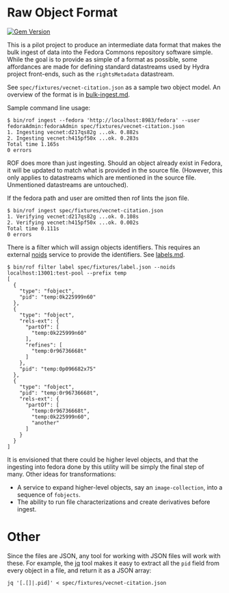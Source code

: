 # Raw Object Format

[![Gem Version](https://badge.fury.io/rb/rof.png)](http://badge.fury.io/rb/rof)

This is a pilot project to produce an intermediate data format that makes the
bulk ingest of data into the Fedora Commons repository software simple. While the goal
is to provide as simple of a format as possible, some affordances are made for
defining standard datastreams used by Hydra project front-ends, such as the
`rightsMetadata` datastream.

See `spec/fixtures/vecnet-citation.json` as a sample two object model.
An overview of the format is in [bulk-ingest.md](bulk-ingest.md).

Sample command line usage:

```
$ bin/rof ingest --fedora 'http://localhost:8983/fedora' --user fedoraAdmin:fedoraAdmin spec/fixtures/vecnet-citation.json
1. Ingesting vecnet:d217qs82g ...ok. 0.882s
2. Ingesting vecnet:h415pf50x ...ok. 0.283s
Total time 1.165s
0 errors
```

ROF does more than just ingesting.
Should an object already exist in Fedora, it will be updated to match what is provided in the source file.
(However, this only applies to datastreams which are mentioned in the source file. Unmentioned datastreams
are untouched).

If the fedora path and user are omitted then rof lints the json file.

```
$ bin/rof ingest spec/fixtures/vecnet-citation.json
1. Verifying vecnet:d217qs82g ...ok. 0.108s
2. Verifying vecnet:h415pf50x ...ok. 0.002s
Total time 0.111s
0 errors
```

There is a filter which will assign objects identifiers. This requires an external [noids](https://github.com/ndlib/noids) service to provide the identifiers.
See [labels.md](labels.md).

```
$ bin/rof filter label spec/fixtures/label.json --noids localhost:13001:test-pool --prefix temp
[
  {
    "type": "fobject",
    "pid": "temp:0k225999n60"
  },
  {
    "type": "fobject",
    "rels-ext": {
      "partOf": [
        "temp:0k225999n60"
      ],
      "refines": [
        "temp:0r96736668t"
      ]
    },
    "pid": "temp:0p096682x75"
  },
  {
    "type": "fobject",
    "pid": "temp:0r96736668t",
    "rels-ext": {
      "partOf": [
        "temp:0r96736668t",
        "temp:0k225999n60",
        "another"
      ]
    }
  }
]
```

It is envisioned that there could be higher level objects, and that the ingesting into fedora done by this utility
will be simply the final step of many.
Other ideas for transformations:

* A service to expand higher-level objects, say an `image-collection`, into a sequence of `fobjects`.
* The ability to run file characterizations and create derivatives before ingest.

# Other

Since the files are JSON, any tool for working with JSON files will work with these.
For example, the [jq](http://stedolan.github.io/jq/) tool makes it easy to extract all
the `pid` field from every object in a file, and return it as a JSON array:

```
jq '[.[]|.pid]' < spec/fixtures/vecnet-citation.json
```
